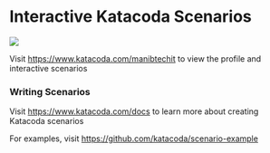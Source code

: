 # Interactive Katacoda Scenarios

[![](http://shields.katacoda.com/katacoda/manibtechit/count.svg)](https://www.katacoda.com/manibtechit "Get your profile on Katacoda.com")

Visit https://www.katacoda.com/manibtechit to view the profile and interactive scenarios

### Writing Scenarios
Visit https://www.katacoda.com/docs to learn more about creating Katacoda scenarios

For examples, visit https://github.com/katacoda/scenario-example
